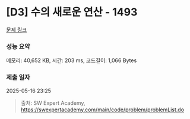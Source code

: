 # [D3] 수의 새로운 연산 - 1493 

[문제 링크](https://swexpertacademy.com/main/code/problem/problemDetail.do?contestProbId=AV2b-QGqADMBBASw) 

### 성능 요약

메모리: 40,652 KB, 시간: 203 ms, 코드길이: 1,066 Bytes

### 제출 일자

2025-05-16 23:25



> 출처: SW Expert Academy, https://swexpertacademy.com/main/code/problem/problemList.do